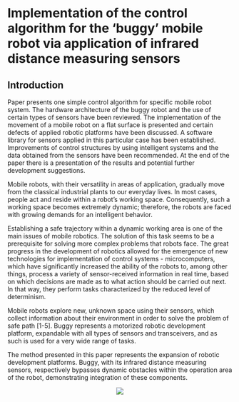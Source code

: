 Implementation of the control algorithm for the ‘buggy’ mobile robot via application of infrared distance measuring sensors
=======================
## Introduction
Paper presents one simple control algorithm for specific mobile robot system. The hardware architecture of the buggy robot and the use of certain types of sensors have been reviewed. The implementation of the movement of a mobile robot on a flat surface is presented and certain defects of applied robotic platforms have been discussed. A software library for sensors applied in this particular case has been established. Improvements of control structures by using intelligent systems and the data obtained from the sensors have been recommended. At the end of the paper there is a presentation of the results and potential further development suggestions.

Mobile robots, with their versatility in areas of application, gradually move from the classical industrial plants to our everyday lives. In most cases, people act and reside within a robot’s working space. Consequently, such a working space becomes extremely dynamic; therefore, the robots are faced with growing demands for an intelligent behavior.

Establishing a safe trajectory within a dynamic working area is one of the main issues of mobile robotics. The solution of this task seems to be a prerequisite for solving more complex problems that robots face. The great progress in the development of robotics allowed for the emergence of new technologies for implementation of control systems - microcomputers, which have significantly increased the ability of the robots to, among other things, process a variety of sensor-received information in real time, based on which decisions are made as to what action should be carried out next. In that way, they perform tasks characterized by the reduced level of determinism.

Mobile robots explore new, unknown space using their sensors, which collect information about their environment in order to solve the problem of safe path [1-5]. Buggy represents a motorized robotic development platform, expandable with all types of sensors and transceivers, and as such is used for a very wide range of tasks.

The method presented in this paper represents the expansion of robotic development platforms. Buggy, with its infrared distance measuring sensors, respectively bypasses dynamic obstacles within the operation area of the robot, demonstrating integration of these components.

<p align="center">
  <a name="top" href="#"><img src="movie.gif"></a>
</p>
